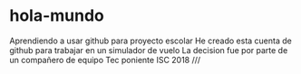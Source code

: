 # hola-mundo
Aprendiendo a usar github para proyecto escolar
He creado esta cuenta de github para trabajar en un simulador de vuelo
La decision fue por parte de un compañero de equipo
Tec poniente ISC 2018 \//\/
